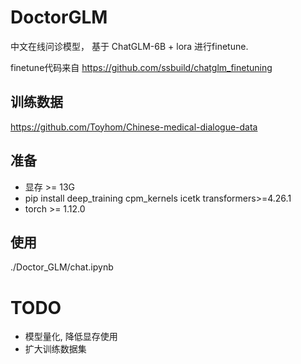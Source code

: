 # DoctorGLM
中文在线问诊模型， 基于 ChatGLM-6B + lora 进行finetune.

finetune代码来自 https://github.com/ssbuild/chatglm_finetuning
## 训练数据
https://github.com/Toyhom/Chinese-medical-dialogue-data
## 准备
- 显存 >= 13G
- pip install deep_training cpm_kernels icetk transformers>=4.26.1 
- torch >= 1.12.0
## 使用
./Doctor_GLM/chat.ipynb

# TODO
- 模型量化, 降低显存使用
- 扩大训练数据集
